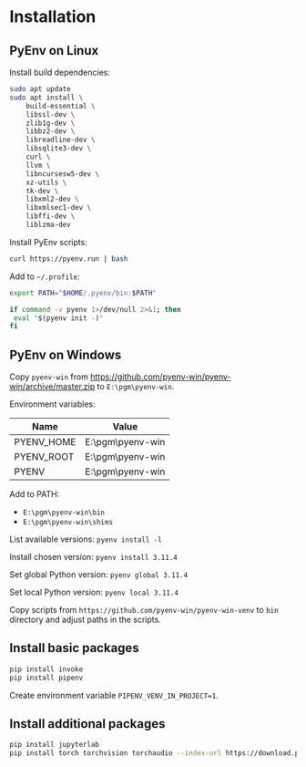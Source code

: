 # Installation

## PyEnv on Linux

Install build dependencies:

```sh
sudo apt update
sudo apt install \
    build-essential \
    libssl-dev \
    zlib1g-dev \
    libbz2-dev \
    libreadline-dev \
    libsqlite3-dev \
    curl \
    llvm \
    libncursesw5-dev \
    xz-utils \
    tk-dev \
    libxml2-dev \
    libxmlsec1-dev \
    libffi-dev \
    liblzma-dev
```

Install PyEnv scripts:

```sh
curl https://pyenv.run | bash
```

Add to `~/.profile`:

```sh
export PATH="$HOME/.pyenv/bin:$PATH"

if command -v pyenv 1>/dev/null 2>&1; then
 eval "$(pyenv init -)"
fi
```


## PyEnv on Windows

Copy `pyenv-win` from https://github.com/pyenv-win/pyenv-win/archive/master.zip to `E:\pgm\pyenv-win`.

Environment variables:

| Name       | Value            |
|------------|------------------|
| PYENV_HOME | E:\pgm\pyenv-win |
| PYENV_ROOT | E:\pgm\pyenv-win |
| PYENV      | E:\pgm\pyenv-win |

Add to PATH:

- `E:\pgm\pyenv-win\bin`
- `E:\pgm\pyenv-win\shims`

List available versions: `pyenv install -l`

Install chosen version: `pyenv install 3.11.4`

Set global Python version: `pyenv global 3.11.4`

Set local Python version: `pyenv local 3.11.4`

Copy scripts from `https://github.com/pyenv-win/pyenv-win-venv` to `bin` directory and adjust paths in the scripts.

## Install basic packages

```sh
pip install invoke
pip install pipenv
```

Create environment variable `PIPENV_VENV_IN_PROJECT=1`.

## Install additional packages

```sh
pip install jupyterlab
pip install torch torchvision torchaudio --index-url https://download.pytorch.org/whl/cu117
```

